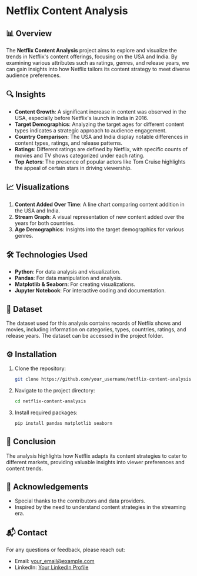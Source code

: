 # Netflix Content Analysis

## 📊 Overview

The **Netflix Content Analysis** project aims to explore and visualize the trends in Netflix's content offerings, focusing on the USA and India. By examining various attributes such as ratings, genres, and release years, we can gain insights into how Netflix tailors its content strategy to meet diverse audience preferences.

## 🔍 Insights

- **Content Growth**: A significant increase in content was observed in the USA, especially before Netflix's launch in India in 2016.
- **Target Demographics**: Analyzing the target ages for different content types indicates a strategic approach to audience engagement.
- **Country Comparison**: The USA and India display notable differences in content types, ratings, and release patterns.
- **Ratings**: Different ratings are defined by Netflix, with specific counts of movies and TV shows categorized under each rating.
- **Top Actors**: The presence of popular actors like Tom Cruise highlights the appeal of certain stars in driving viewership.

## 📈 Visualizations

1. **Content Added Over Time**: A line chart comparing content addition in the USA and India.
2. **Stream Graph**: A visual representation of new content added over the years for both countries.
3. **Age Demographics**: Insights into the target demographics for various genres.

## 🛠️ Technologies Used

- **Python**: For data analysis and visualization.
- **Pandas**: For data manipulation and analysis.
- **Matplotlib & Seaborn**: For creating visualizations.
- **Jupyter Notebook**: For interactive coding and documentation.

## 📁 Dataset

The dataset used for this analysis contains records of Netflix shows and movies, including information on categories, types, countries, ratings, and release years. The dataset can be accessed in the project folder.

## ⚙️ Installation

1. Clone the repository:
   ```bash
   git clone https://github.com/your_username/netflix-content-analysis.git
   ```
2. Navigate to the project directory:
   ```bash
   cd netflix-content-analysis
   ```
3. Install required packages:
   ```bash
   pip install pandas matplotlib seaborn
   ```

## 📜 Conclusion

The analysis highlights how Netflix adapts its content strategies to cater to different markets, providing valuable insights into viewer preferences and content trends.

## 🙏 Acknowledgements

- Special thanks to the contributors and data providers.
- Inspired by the need to understand content strategies in the streaming era.

## 📬 Contact

For any questions or feedback, please reach out:

- Email: your_email@example.com
- LinkedIn: [Your LinkedIn Profile](https://www.linkedin.com/in/your-profile/)
